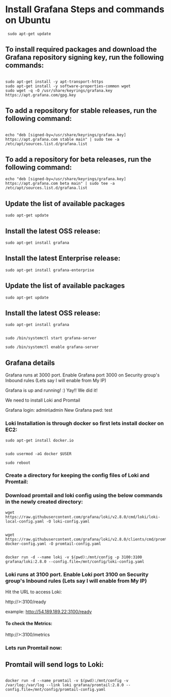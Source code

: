 # Install Grafana Steps and commands on Ubuntu


```
 sudo apt-get update
```

## To install required packages and download the Grafana repository signing key, run the following commands:

```

sudo apt-get install -y apt-transport-https
sudo apt-get install -y software-properties-common wget
sudo wget -q -O /usr/share/keyrings/grafana.key https://apt.grafana.com/gpg.key

```

## To add a repository for stable releases, run the following command:

```

echo "deb [signed-by=/usr/share/keyrings/grafana.key] https://apt.grafana.com stable main" | sudo tee -a /etc/apt/sources.list.d/grafana.list

```

## To add a repository for beta releases, run the following command:

``` 
echo "deb [signed-by=/usr/share/keyrings/grafana.key] https://apt.grafana.com beta main" | sudo tee -a /etc/apt/sources.list.d/grafana.list

```


## Update the list of available packages

``` 
sudo apt-get update

```

## Install the latest OSS release:

``` 
sudo apt-get install grafana

```

## Install the latest Enterprise release:

``` 
sudo apt-get install grafana-enterprise

```

## Update the list of available packages

``` 
sudo apt-get update

```

## Install the latest OSS release:

``` 
sudo apt-get install grafana

```


``` 

sudo /bin/systemctl start grafana-server

sudo /bin/systemctl enable grafana-server

```

## Grafana details
Grafana runs at 3000 port. Enable Grafana port 3000 on Security group's Inbound rules (Lets say I will enable from My IP)

Grafana is up and running! :) Yay!! We did it!

We need to install Loki and Promtail


Grafana login: admin\admin
New Grafana pwd: test


### Loki Installation is through docker so first lets install docker on EC2:
``` 
sudo apt-get install docker.io 


sudo usermod -aG docker $USER

sudo reboot
``` 

### Create a directory for keeping the config files of Loki and Promtail:


### Download promtail and loki config using the below commands in the newly created directory:

``` 
wget https://raw.githubusercontent.com/grafana/loki/v2.8.0/cmd/loki/loki-local-config.yaml -O loki-config.yaml


wget https://raw.githubusercontent.com/grafana/loki/v2.8.0/clients/cmd/promtail/promtail-docker-config.yaml -O promtail-config.yaml


docker run -d --name loki -v $(pwd):/mnt/config -p 3100:3100 grafana/loki:2.8.0 --config.file=/mnt/config/loki-config.yaml
``` 

### Loki runs at 3100 port. Enable Loki port 3100 on Security group's Inbound rules (Lets say I will enable from My IP)

Hit the URL to access Loki:

http://<your EC2 IP>>:3100/ready

example:
http://54.189.189.22:3100/ready

#### To check the Metrics:

http://<your EC2 IP>>:3100/metrics


### Lets run Promtail now:

## Promtail will send logs to Loki:
``` 

docker run -d --name promtail -v $(pwd):/mnt/config -v /var/log:/var/log --link loki grafana/promtail:2.8.0 --config.file=/mnt/config/promtail-config.yaml

``` 







